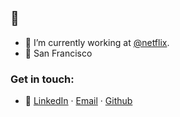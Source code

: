 ## 👋

- 🔭 I’m currently working at [@netflix](https://github.com/netflix).
- 📌 San Francisco

### Get in touch:

- 🔗 [LinkedIn](https://www.linkedin.com/in/savingoyal/) · [Email](mailto:savingoyal@gmail.com) · [Github](https://github.com/savingoyal)
